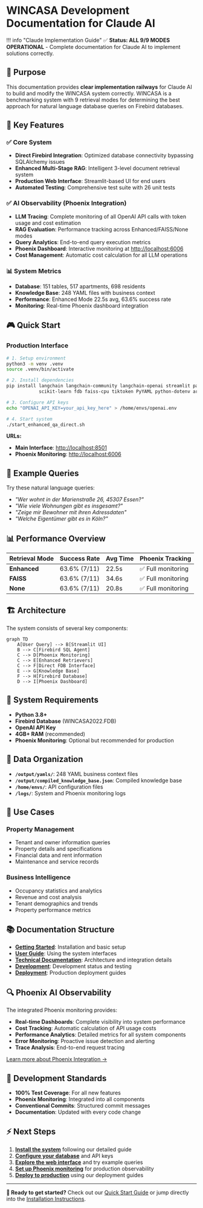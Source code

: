 # WINCASA Development Documentation for Claude AI

!!! info "Claude Implementation Guide"
    ✅ **Status: ALL 9/9 MODES OPERATIONAL** - Complete documentation for Claude AI to implement solutions correctly.

## 🎯 Purpose

This documentation provides **clear implementation railways** for Claude AI to build and modify the WINCASA system correctly. WINCASA is a benchmarking system with 9 retrieval modes for determining the best approach for natural language database queries on Firebird databases.

## 🚀 Key Features

### ✅ Core System
- **Direct Firebird Integration**: Optimized database connectivity bypassing SQLAlchemy issues
- **Enhanced Multi-Stage RAG**: Intelligent 3-level document retrieval system
- **Production Web Interface**: Streamlit-based UI for end users
- **Automated Testing**: Comprehensive test suite with 26 unit tests

### ✅ AI Observability (Phoenix Integration)
- **LLM Tracing**: Complete monitoring of all OpenAI API calls with token usage and cost estimation
- **RAG Evaluation**: Performance tracking across Enhanced/FAISS/None modes  
- **Query Analytics**: End-to-end query execution metrics
- **Phoenix Dashboard**: Interactive monitoring at [http://localhost:6006](http://localhost:6006)
- **Cost Management**: Automatic cost calculation for all LLM operations

### 📊 System Metrics
- **Database**: 151 tables, 517 apartments, 698 residents
- **Knowledge Base**: 248 YAML files with business context
- **Performance**: Enhanced Mode 22.5s avg, 63.6% success rate
- **Monitoring**: Real-time Phoenix dashboard integration

## 🎮 Quick Start

### Production Interface
```bash
# 1. Setup environment
python3 -m venv .venv
source .venv/bin/activate

# 2. Install dependencies
pip install langchain langchain-community langchain-openai streamlit pandas numpy \
            scikit-learn fdb faiss-cpu tiktoken PyYAML python-dotenv arize-phoenix

# 3. Configure API keys
echo "OPENAI_API_KEY=your_api_key_here" > /home/envs/openai.env

# 4. Start system
./start_enhanced_qa_direct.sh
```

**URLs:**
- **Main Interface**: [http://localhost:8501](http://localhost:8501)
- **Phoenix Monitoring**: [http://localhost:6006](http://localhost:6006)

## 💬 Example Queries

Try these natural language queries:

- *"Wer wohnt in der Marienstraße 26, 45307 Essen?"*
- *"Wie viele Wohnungen gibt es insgesamt?"*
- *"Zeige mir Bewohner mit ihren Adressdaten"*
- *"Welche Eigentümer gibt es in Köln?"*

## 📊 Performance Overview

| Retrieval Mode | Success Rate | Avg Time | Phoenix Tracking |
|---------------|-------------|----------|------------------|
| **Enhanced** | 63.6% (7/11) | 22.5s | ✅ Full monitoring |
| **FAISS** | 63.6% (7/11) | 34.6s | ✅ Full monitoring |
| **None** | 63.6% (7/11) | 20.8s | ✅ Full monitoring |

## 🏗️ Architecture

The system consists of several key components:

```mermaid
graph TD
    A[User Query] --> B[Streamlit UI]
    B --> C[Firebird SQL Agent]
    C --> D[Phoenix Monitoring]
    C --> E[Enhanced Retrievers]
    C --> F[Direct FDB Interface]
    E --> G[Knowledge Base]
    F --> H[Firebird Database]
    D --> I[Phoenix Dashboard]
```

## 🔧 System Requirements

- **Python 3.8+**
- **Firebird Database** (WINCASA2022.FDB)
- **OpenAI API Key**
- **4GB+ RAM** (recommended)
- **Phoenix Monitoring**: Optional but recommended for production

## 📁 Data Organization

- **`/output/yamls/`**: 248 YAML business context files
- **`/output/compiled_knowledge_base.json`**: Compiled knowledge base
- **`/home/envs/`**: API configuration files
- **`/logs/`**: System and Phoenix monitoring logs

## 🎯 Use Cases

### Property Management
- Tenant and owner information queries
- Property details and specifications
- Financial data and rent information
- Maintenance and service records

### Business Intelligence
- Occupancy statistics and analytics
- Revenue and cost analysis
- Tenant demographics and trends
- Property performance metrics

## 📚 Documentation Structure

- **[Getting Started](getting-started/quick-start.md)**: Installation and basic setup
- **[User Guide](user-guide/web-interface.md)**: Using the system interfaces
- **[Technical Documentation](technical/architecture.md)**: Architecture and integration details
- **[Development](development/implementation-status.md)**: Development status and testing
- **[Deployment](deployment/production.md)**: Production deployment guides

## 🔍 Phoenix AI Observability

The integrated Phoenix monitoring provides:

- **Real-time Dashboards**: Complete visibility into system performance
- **Cost Tracking**: Automatic calculation of API usage costs
- **Performance Analytics**: Detailed metrics for all system components
- **Error Monitoring**: Proactive issue detection and alerting
- **Trace Analysis**: End-to-end request tracing

[Learn more about Phoenix Integration →](technical/phoenix-monitoring.md)

## 🧪 Development Standards

- **100% Test Coverage**: For all new features
- **Phoenix Monitoring**: Integrated into all components
- **Conventional Commits**: Structured commit messages
- **Documentation**: Updated with every code change

## ⚡ Next Steps

1. **[Install the system](getting-started/installation.md)** following our detailed guide
2. **[Configure your database](getting-started/configuration.md)** and API keys
3. **[Explore the web interface](user-guide/web-interface.md)** and try example queries
4. **[Set up Phoenix monitoring](technical/phoenix-monitoring.md)** for production observability
5. **[Deploy to production](deployment/production.md)** using our deployment guides

---

**🎉 Ready to get started?** Check out our [Quick Start Guide](getting-started/quick-start.md) or jump directly into the [Installation Instructions](getting-started/installation.md).